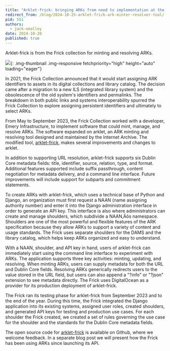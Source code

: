 ```yaml
---
title: "Arklet-frick: bringing ARKs from need to implementation at the Frick Collection"
redirect_from: /blog/2024-10-25-arklet-frick-ark-minter-resolver-tool/
pid: 551
authors:
  - jack-omalley
date: 2024-10-20
published: true
---
```


Arklet-frick is from the Frick collection for minting and resolving ARKs.

<!--more-->

![][map]{: .img-thumbnail .img-responsive fetchpriority="high" height="auto" loading="eager"}

In 2021, the Frick Collection announced that it would start assigning ARK
identifiers to assets in its digital collections and library catalog. The
decision came after a migration to a new ILS (integrated library system) and
the obsolescence of the old system's identifiers and permalinks. The breakdown
in both public links and systems interoperability spurred the Frick Collection
to explore assigning persistent identifiers and ultimately to select ARKs. 

From May to September 2023, the Frick Collection worked with a developer, Emery
Infrastructure, to implement software that could mint, manage, and resolve
ARKs. The software expanded on arklet, an ARK minting and resolving tool
designed and maintained by the Internet Archive. The modified tool,
[arklet-frick](https://github.com/squidgetx/arklet-frick/tree/master), 
makes several improvements and changes to arklet. 

In addition to supporting URL resolution, arklet-frick supports six Dublin Core
metadata fields: title, identifier, source, relation, type, and format.
Additional features supported include suffix passthrough, content negotiation
for metadata delivery, and a command line interface. Future improvements will
include support for subparts and commitment statements. 

To create ARKs with arklet-frick, which uses a technical base of Python and
Django, an organization must first request a NAAN (name assigning authority
number) and enter it into the Django administration interface in order to
generate an API key. This interface is also where administrators can create
and manage shoulders, which subdivide a NAAN‚Äôs namespace. Shoulders are one of
the most powerful and flexible features of the ARK specification because they
allow ARKs to support a variety of content and usage standards. The Frick uses
separate shoulders for the DAMS and the library catalog, which helps keep ARKs
organized and easy to understand. 

With a NAAN, shoulder, and API key in hand, users of arklet-frick can
immediately start using the command line interface to experiment with ARKs. The
application supports three key activities: minting, updating, and resolving.
When minting ARKs, users can supply metadata for both the URL and Dublin Core
fields. Resolving ARKs generically redirects users to the value stored in the
URL field, but users can also append a "?info" or "?json" extension to see
metadata directly. The Frick uses DigitalOcean as a provider for its production
deployment of arklet-frick.

The Frick ran its testing phase for arklet-frick from September 2023 and to the
end of the year. During this time, the Frick integrated the Django application
into its existing systems, assigned user roles, created shoulders, and
generated API keys for testing and production use cases. For each shoulder the
Frick created, we created a set of rules governing the use case for the
shoulder and the standards for the Dublin Core metadata fields.

The open source code for [arklet-frick](https://github.com/squidgetx/arklet-frick/tree/master) 
is available on Github, where we welcome feedback.  In a separate blog post we 
will present how the Frick has been using ARKs since launching its API.

[map]: ../../assets/images/posts/2023-12-19-wrapping-up-2023-with-1200-ark-organizations/map_dec_2023.png

